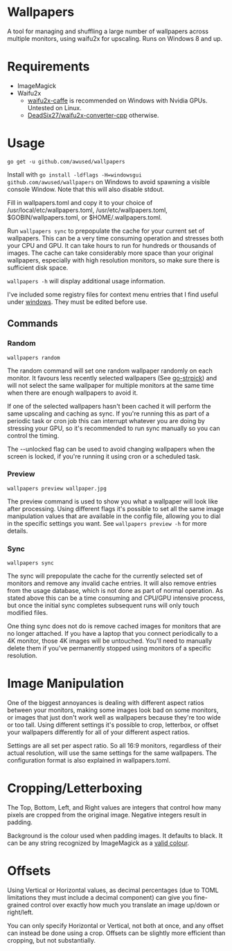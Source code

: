 Wallpapers
==========

A tool for managing and shuffling a large number of wallpapers across multiple monitors, using waifu2x for upscaling. Runs on Windows 8 and up.

<!-- TODO - And Linux, but with what limitations? -->

# Requirements

* ImageMagick
* Waifu2x
    * [waifu2x-caffe](https://github.com/lltcggie/waifu2x-caffe) is recommended on Windows with Nvidia GPUs. Untested on Linux.
    * [DeadSix27/waifu2x-converter-cpp](https://github.com/DeadSix27/waifu2x-converter-cpp) otherwise.

# Usage

`go get -u github.com/awused/wallpapers`

Install with `go install -ldflags -H=windowsgui github.com/awused/wallpapers` on Windows to avoid spawning a visible console Window. Note that this will also disable stdout. <!-- TODO - include windows registry hacks in this repo -->

Fill in wallpapers.toml and copy it to your choice of /usr/local/etc/wallpapers.toml, /usr/etc/wallpapers.toml, $GOBIN/wallpapers.toml, or $HOME/.wallpapers.toml.

Run `wallpapers sync` to prepopulate the cache for your current set of wallpapers. This can be a very time consuming operation and stresses both your CPU and GPU. It can take hours to run for hundreds or thousands of images. The cache can take considerably more space than your original wallpapers, especially with high resolution monitors, so make sure there is sufficient disk space.

`wallpapers -h` will display additional usage information.

I've included some registry files for context menu entries that I find useful under [windows](windows). They must be edited before use.

## Commands
### Random

`wallpapers random`

The random command will set one random wallpaper randomly on each monitor. It favours less recently selected wallpapers (See [go-strpick](https://github.com/awused/go-strpick)) and will not select the same wallpaper for multiple monitors at the same time when there are enough wallpapers to avoid it.

If one of the selected wallpapers hasn't been cached it will perform the same upscaling and caching as sync. If you're running this as part of a periodic task or cron job this can interrupt whatever you are doing by stressing your GPU, so it's recommended to run sync manually so you can control the timing.

The --unlocked flag can be used to avoid changing wallpapers when the screen is locked, if you're running it using cron or a scheduled task.

### Preview

`wallpapers preview wallpaper.jpg`

The preview command is used to show you what a wallpaper will look like after processing. Using different flags it's possible to set all the same image manipulation values that are available in the config file, allowing you to dial in the specific settings you want. See `wallpapers preview -h` for more details.


### Sync

`wallpapers sync`

The sync will prepopulate the cache for the currently selected set of monitors and remove any invalid cache entries. It will also remove entries from the usage database, which is not done as part of normal operation. As stated above this can be a time consuming and CPU/GPU intensive process, but once the initial sync completes subsequent runs will only touch modified files.

One thing sync does not do is remove cached images for monitors that are no longer attached. If you have a laptop that you connect periodically to a 4K monitor, those 4K images will be untouched. You'll need to manually delete them if you've permanently stopped using monitors of a specific resolution.


# Image Manipulation

One of the biggest annoyances is dealing with different aspect ratios between your monitors, making some images look bad on some monitors, or images that just don't work well as wallpapers because they're too wide or too tall. Using different settings it's possible to crop, letterbox, or offset your wallpapers differently for all of your different aspect ratios.

Settings are all set per aspect ratio. So all 16:9 monitors, regardless of their actual resolution, will use the same settings for the same wallpapers. The configuration format is also explained in wallpapers.toml.

# Cropping/Letterboxing
The Top, Bottom, Left, and Right values are integers that control how many pixels are cropped from the original image. Negative integers result in padding.

Background is the colour used when padding images. It defaults to black. It can be any string recognized by ImageMagick as a [valid colour](https://www.imagemagick.org/script/color.php).


# Offsets
Using Vertical or Horizontal values, as decimal percentages (due to TOML limitations they must include a decimal component) can give you fine-grained control over exactly how much you translate an image up/down or right/left.

You can only specify Horizontal or Vertical, not both at once, and any offset can instead be done using a crop. Offsets can be slightly more efficient than cropping, but not substantially. <!-- TODO - until I implement interactive previews, where they'll be massively more efficient than cropping -->

